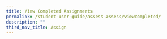 ```yaml
---
title: View Completed Assignments
permalink: /student-user-guide/assess-assess/viewcompleted/
description: ""
third_nav_title: Assign
---
```

